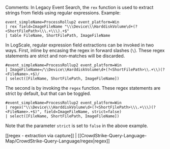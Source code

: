 Comments: In Legacy Event Search, the `rex` function is used to extract strings from fields using regular expressions. Example:

```
event_simpleName=ProcessRollup2 event_platform=Win
| rex field=ImageFileName "\\\Device\\\HarddiskVolume\d+(?<ShortFilePath>\\\.+\\\).+$"
| table FileName, ShortFilePath, ImageFileName
```

In LogScale, regular expression field extractions can be invoked in two ways. First, inline by encasing the regex in forward slashes (`\`). These regex statements are strict and non-matches will be discarded.

```
#event_simpleName=ProcessRollup2 event_platform=Win
| ImageFileName=/\\Device\\HarddiskVolume\d+(?<ShortFilePath>\\.+\\)(?<FileName>.+$)/
| select([FileName, ShortFilePath, ImageFileName])
```

The second is by invoking the `regex` function. These regex statements are strict by default, but that can be toggled.

```
#event_simpleName=ProcessRollup2 event_platform=Win
| regex("\\\Device\\\HarddiskVolume\d+(?<ShortFilePath>\\\.+\\\)(?<FileName>.+$)", field=ImageFileName, strict=false)
| select([FileName, ShortFilePath, ImageFileName])
```

Note that the parameter `strict` is set to `false` in the above example.

[[regex - extraction via capture]] | [[CrowdStrike-Query-Language-Map/CrowdStrike-Query-Language/regex|regex]]

